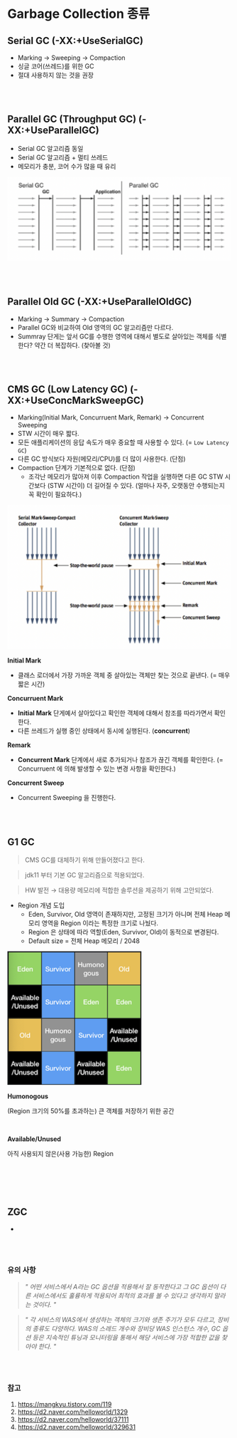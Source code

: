 # Garbage Collection 종류


## Serial GC (-XX:+UseSerialGC)

- Marking → Sweeping → Compaction
- 싱글 코어(쓰레드)를 위한 GC
- 절대 사용하지 않는 것을 권장

<br><br>

## Parallel GC (Throughput GC) (-XX:+UseParallelGC)

- Serial GC 알고리즘 동일
- Serial GC 알고리즘 + 멀티 쓰레드
- 메모리가 충분, 코어 수가 많을 때 유리

![](../images/[JAVA]%20Garbage%20Collection%20(종류)_56.png)

<br><br>

## Parallel Old GC (-XX:+UseParallelOldGC)

- Marking → Summary → Compaction
- Parallel GC와 비교하여 Old 영역의 GC 알고리즘만 다르다.
- Summray 단게는 앞서 GC를 수행한 영역에 대해서 별도로 살아있는 객체를 식별한다? 약간 더 복잡하다. (찾아볼 것)

<br><br>

## CMS GC (Low Latency GC) (-XX:+UseConcMarkSweepGC)

- Marking(Initial Mark, Concurruent Mark, Remark) → Concurrent Sweeping
- STW 시간이 매우 짧다.
- 모든 애플리케이션의 응답 속도가 매우 중요할 때 사용할 수 있다. (= `Low Latency GC`)
- 다른 GC 방식보다 자원(메모리/CPU)를 더 많이 사용한다. (단점)
- Compaction 단계가 기본적으로 없다. (단점)
  - 조각난 메모리가 많아져 이후 Compaction 작업을 실행하면 다른 GC STW 시간보다 (STW 시간이) 더 길어질 수 있다. (얼마나 자주, 오랫동안 수행되는지 꼭 확인이 필요하다.)

![](../images/[JAVA]%20Garbage%20Collection%20(종류)_39.png)

**Initial Mark**

- 클래스 로더에서 가장 가까운 객체 중 살아있는 객체만 찾는 것으로 끝낸다. (= 매우 짧은 시간)

**Concurruent Mark**

- **Initial Mark** 단게예서 살아있다고 확인한 객체에 대해서 참조를 따라가면서 확인한다.
- 다른 쓰레드가 실행 중인 상태에서 동시에 실행된다. (**concurrent**)

**Remark**

- **Concurrent Mark** 단계에서 새로 추가되거나 참조가 끊긴 객체를 확인한다. (= Concurruent 에 의해 발생할 수 있는 변경 사항을 확인한다.)

**Concurrent Sweep**

- Concurrent Sweeping 을 진행한다.

<br><br>

## G1 GC

> CMS GC를 대체하기 위해 만들어졌다고 한다.

> jdk11 부터 기본 GC 알고리즘으로 적용되었다.

> HW 발전 → 대용량 메모리에 적합한 솔루션을 제공하기 위해 고안되었다.

- Region 개념 도입
  - Eden, Survivor, Old 영역이 존재하지만, 고정된 크기가 아니며 전체 Heap 메모리 영역을 Region 이라는 특정한 크기로 나눴다.
  - Region 은 상태에 따라 역할(Eden, Survivor, Old)이 동적으로 변경된다.
  - Default size = 전체 Heap 메모리 / 2048 

<img src="../images/[JAVA]%20Garbage%20Collection%20(종류)_51.png" width="60%">

<br>

**Humonogous**

(Region 크기의 50%를 초과하는) 큰 객체를 저장하기 위한 공간

<br>

**Available/Unused**

아직 사용되지 않은(사용 가능한) Region

<br>



<br><br>

## ZGC

- 

<br><br>

### 유의 사항

> *" 어떤 서비스에서 A라는 GC 옵션을 적용해서 잘 동작한다고 그 GC 옵션이 다른 서비스에서도 훌륭하게 적용되어 최적의 효과를 볼 수 있다고 생각하지 말라는 것이다. "*


> *" 각 서비스의 WAS에서 생성하는 객체의 크기와 생존 주기가 모두 다르고, 장비의 종류도 다양하다. WAS의 스레드 개수와 장비당 WAS 인스턴스 개수, GC 옵션 등은 지속적인 튜닝과 모니터링을 통해서 해당 서비스에 가장 적합한 값을 찾아야 한다. "*

<br><br>

### 참고

1. https://mangkyu.tistory.com/119
2. https://d2.naver.com/helloworld/1329
3. https://d2.naver.com/helloworld/37111
4. https://d2.naver.com/helloworld/329631